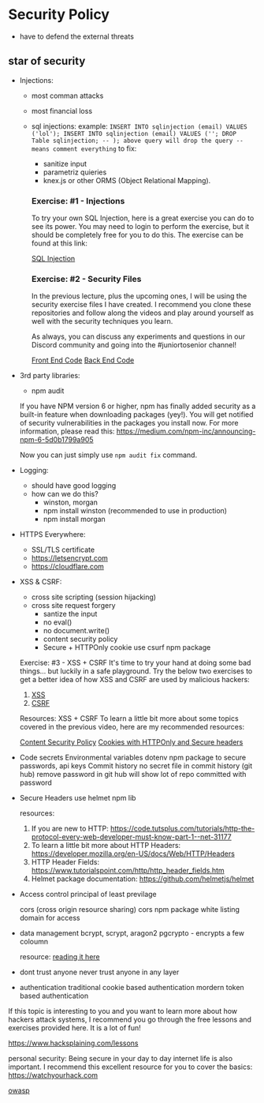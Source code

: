 # Security Policy

- have to defend the external threats

## star of security

- Injections:
    - most comman attacks
    - most financial loss
    - sql injections:
        example:
            ```
                INSERT INTO sqlinjection (email) VALUES ('lol');
                INSERT INTO sqlinjection (email) VALUES (''; DROP Table sqlinjection; -- );
                above query will drop the query
                -- means comment everything
            ```
        to fix:
        - sanitize input
        - parametriz quieries
        - knex.js or other ORMS (Object Relational Mapping).

        ### Exercise: #1 - Injections
        To try your own SQL Injection, here is a great exercise you can do to see its power. You may need to login to perform the exercise, but it should be completely free for you to do this. The exercise can be found at this link:

        [SQL Injection](https://www.hacksplaining.com/exercises/sql-injection)

        ### Exercise: #2 - Security Files
        In the previous lecture, plus the upcoming ones, I will be using the security exercise files I have created. I recommend you clone these repositories and follow along the videos and play around yourself as well with the security techniques you learn.

        As always, you can discuss any experiments and questions in our Discord community and going into the #juniortosenior channel!

        [Front End Code](https://github.com/aneagoie/security-client-exercise)
        [Back End Code](https://github.com/aneagoie/security-server-exercise)

- 3rd party libraries:
    - npm audit

    If you have NPM version 6 or higher, npm has finally added security as a built-in feature when downloading packages (yey!). You will get notified of security vulnerabilities in the packages you install now. For more information, please read this: https://medium.com/npm-inc/announcing-npm-6-5d0b1799a905

    Now you can just simply use `npm audit fix` command.

- Logging:
    - should have good logging
    - how can we do this?
        - winston, morgan
        - npm install winston (recommended to use in production)
        - npm install morgan

- HTTPS Everywhere:
    - SSL/TLS certificate
    - https://letsencrypt.com
    - https://cloudflare.com

- XSS & CSRF:
    - cross site scripting (session hijacking)
    - cross site request forgery
        - santize the input
        - no eval()
        - no document.write()
        - content security policy
        - Secure + HTTPOnly cookie
        use csurf npm package

    Exercise: #3 - XSS + CSRF
    It's time to try your hand at doing some bad things... but luckily in a safe playground. Try the below two exercises to get a better idea of how XSS and CSRF are used by malicious hackers:

    1. [XSS](https://www.hacksplaining.com/exercises/xss-stored)
    2. [CSRF](https://www.hacksplaining.com/exercises/csrf)

    Resources: XSS + CSRF
    To learn a little bit more about some topics covered in the previous video, here are my recommended resources:

    [Content Security Policy](https://developer.mozilla.org/en-US/docs/Web/HTTP/CSP)
    [Cookies with HTTPOnly and Secure headers](https://developer.mozilla.org/en-US/docs/Web/HTTP/Cookies)

- Code secrets
    Environmental variables
        dotenv npm package to secure passwords, api keys
    Commit history
        no secret file in commit history (git hub)
        remove password in git hub will show lot of repo committed with password

- Secure Headers
    use helmet npm lib

    resources:

    1. If you are new to HTTP: https://code.tutsplus.com/tutorials/http-the-protocol-every-web-developer-must-know-part-1--net-31177
    2. To learn a little bit more about HTTP Headers: https://developer.mozilla.org/en-US/docs/Web/HTTP/Headers
    3. HTTP Header Fields: https://www.tutorialspoint.com/http/http_header_fields.htm
    4. Helmet package documentation: https://github.com/helmetjs/helmet

- Access control
    principal of least previlage

    cors (cross origin resource sharing)
    cors npm package
    white listing domain for access

- data management
    bcrypt, scrypt, aragon2
    pgcrypto - encrypts a few coloumn

    resource:
    [reading it here](https://rangle.io/blog/how-to-store-user-passwords-and-overcome-security-threats-in-2017/)

- dont trust anyone
    never trust anyone in any layer

- authentication
    traditional cookie based authentication
    mordern token based authentication

If this topic is interesting to you and you want to learn more about how hackers attack systems, I recommend you go through the free lessons and exercises provided here. It is a lot of fun!

https://www.hacksplaining.com/lessons

personal security:
Being secure in your day to day internet life is also important. I recommend this excellent resource for you to cover the basics: https://watchyourhack.com

[owasp](https://owasp.org/)